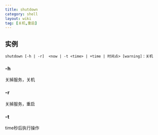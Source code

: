 ```yaml
---
title: shutdown
category: shell
layout: wiki
tag: [关机,重启] 
---
```


## 实例

~~~ 
shutdown [-h | -r]  <now | -t <time> | +time | 时间点> [warning]：关机
~~~

### -h

关掉服务，关机

### -r

关掉服务，重启

### -t <time>

time秒后执行操作